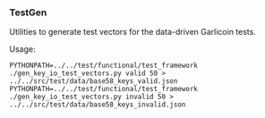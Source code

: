 ### TestGen ###

Utilities to generate test vectors for the data-driven Garlicoin tests.

Usage: 

    PYTHONPATH=../../test/functional/test_framework ./gen_key_io_test_vectors.py valid 50 > ../../src/test/data/base58_keys_valid.json
    PYTHONPATH=../../test/functional/test_framework ./gen_key_io_test_vectors.py invalid 50 > ../../src/test/data/base58_keys_invalid.json